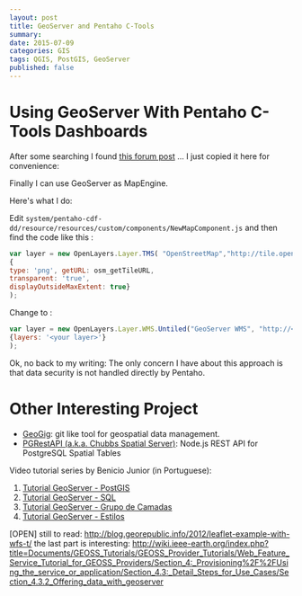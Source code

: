 ```yaml
---
layout: post
title: GeoServer and Pentaho C-Tools
summary: 
date: 2015-07-09
categories: GIS
tags: QGIS, PostGIS, GeoServer
published: false
---
```


# Using GeoServer With Pentaho C-Tools Dashboards

After some searching I found [this forum post](http://forums.pentaho.com/archive/index.php/t-151084.html) ... I just copied it here for convenience:

Finally I can use GeoServer as MapEngine.

Here's what I do:

Edit `system/pentaho-cdf-dd/resource/resources/custom/components/NewMapComponent.js` and then find the code like this :

```javascript
var layer = new OpenLayers.Layer.TMS( "OpenStreetMap","http://tile.openstreetmap.org/",
{
type: 'png', getURL: osm_getTileURL,
transparent: 'true',
displayOutsideMaxExtent: true}
);
```

Change to :

```javascript
var layer = new OpenLayers.Layer.WMS.Untiled("GeoServer WMS", "http://<your GeoServer Host>/geoserver/<your layer>/wms", 
{layers: '<your layer>'}
);
```

Ok, no back to my writing: The only concern I have about this approach is that data security is not handled directly by Pentaho.

# Other Interesting Project

- [GeoGig](http://geogig.org): git like tool for geospatial data management.
- [PGRestAPI (a.k.a. Chubbs Spatial Server)](https://github.com/spatialdev/PGRestAPI): Node.js REST API for PostgreSQL Spatial Tables
 



Video tutorial series by Benicio Junior (in Portuguese): 

1. [Tutorial GeoServer - PostGIS](https://www.youtube.com/watch?v=1CXhCs6GU8M)
2. [Tutorial GeoServer - SQL](https://www.youtube.com/watch?v=RH0qBGLqXdU)
3. [Tutorial GeoServer - Grupo de Camadas](https://www.youtube.com/watch?v=YO2Y--rC7MY)
4. [Tutorial GeoServer - Estilos](https://www.youtube.com/watch?v=kQXW4dSA9lQ)

[OPEN] still to read:
http://blog.georepublic.info/2012/leaflet-example-with-wfs-t/
the last part is interesting:
http://wiki.ieee-earth.org/index.php?title=Documents/GEOSS_Tutorials/GEOSS_Provider_Tutorials/Web_Feature_Service_Tutorial_for_GEOSS_Providers/Section_4:_Provisioning%2F%2FUsing_the_service_or_application/Section_4.3:_Detail_Steps_for_Use_Cases/Section_4.3.2_Offering_data_with_geoserver